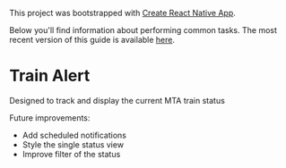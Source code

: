 This project was bootstrapped with [Create React Native App](https://github.com/react-community/create-react-native-app).

Below you'll find information about performing common tasks. The most recent version of this guide is available [here](https://github.com/react-community/create-react-native-app/blob/master/react-native-scripts/template/README.md).

# Train Alert

Designed to track and display the current MTA train status

Future improvements:
  - Add scheduled notifications
  - Style the single status view
  - Improve filter of the status
